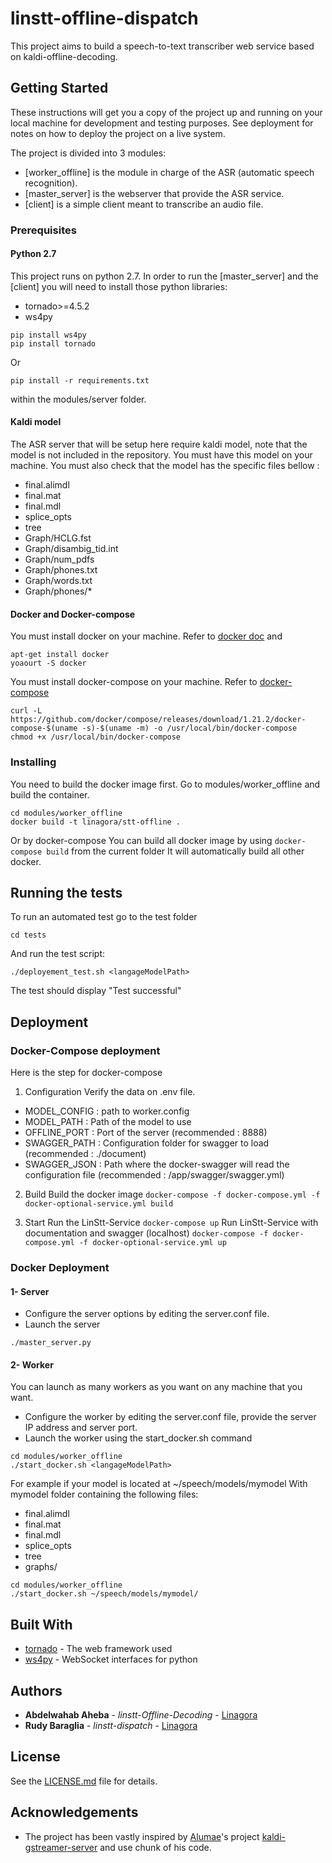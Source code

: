 # linstt-offline-dispatch

This project aims to build a speech-to-text transcriber web service based on kaldi-offline-decoding.

## Getting Started

These instructions will get you a copy of the project up and running on your local machine for development and testing purposes. See deployment for notes on how to deploy the project on a live system.

The project is divided into 3 modules:
- [worker_offline] is the module in charge of the ASR (automatic speech recognition).
- [master_server] is the webserver that provide the ASR service.
- [client] is a simple client meant to transcribe an audio file. 

### Prerequisites

#### Python 2.7
This project runs on python 2.7.
In order to run the [master_server] and the [client] you will need to install those python libraries: 
- tornado>=4.5.2
- ws4py

```
pip install ws4py 
pip install tornado
```
Or

```
pip install -r requirements.txt
```
within the modules/server folder.

#### Kaldi model
The ASR server that will be setup here require kaldi model, note that the model is not included in the repository.
You must have this model on your machine. You must also check that the model has the specific files bellow :
- final.alimdl
- final.mat
- final.mdl
- splice_opts
- tree
- Graph/HCLG.fst
- Graph/disambig_tid.int
- Graph/num_pdfs
- Graph/phones.txt
- Graph/words.txt
- Graph/phones/*

#### Docker and Docker-compose
You must install docker on your machine. Refer to [docker doc](https://docs.docker.com/engine/installation) and
```
apt-get install docker
yoaourt -S docker
```
You must install docker-compose on your machine. Refer to [docker-compose](https://docs.docker.com/compose/install/)
```
curl -L https://github.com/docker/compose/releases/download/1.21.2/docker-compose-$(uname -s)-$(uname -m) -o /usr/local/bin/docker-compose
chmod +x /usr/local/bin/docker-compose
```

### Installing
You need to build the docker image first.
Go to modules/worker_offline and build the container.
```
cd modules/worker_offline
docker build -t linagora/stt-offline .
```

Or by docker-compose
You can build all docker image by using `docker-compose build` from the current folder It will automatically build all other docker.


## Running the tests

To run an automated test go to the test folder
``` 
cd tests
```
And run the test script: 
```
./deployement_test.sh <langageModelPath>
```
The test should display "Test successful"
## Deployment

### Docker-Compose deployment

Here is the step for docker-compose

1. Configuration
Verify the data on .env file.
- MODEL_CONFIG : path to worker.config
- MODEL_PATH : Path of the model to use
- OFFLINE_PORT : Port of the server (recommended : 8888)
- SWAGGER_PATH : Configuration folder for swagger to load (recommended : ./document)
- SWAGGER_JSON : Path where the docker-swagger will read the configuration file (recommended : /app/swagger/swagger.yml)

2. Build
Build the docker image
`docker-compose -f docker-compose.yml -f docker-optional-service.yml build`

3. Start
Run the LinStt-Service
`docker-compose up`
Run LinStt-Service with documentation and swagger (localhost)
`docker-compose -f docker-compose.yml -f docker-optional-service.yml up`

### Docker Deployment

#### 1- Server
* Configure the server options by editing the server.conf file.
* Launch the server 

```
./master_server.py
``` 
 
#### 2- Worker
You can launch as many workers as you want on any machine that you want.
* Configure the worker by editing the server.conf file, provide the server IP address and server port.
* Launch the worker using the start_docker.sh command

```
cd modules/worker_offline
./start_docker.sh <langageModelPath>
```
For example if your model is located at ~/speech/models/mymodel
With mymodel folder containing the following files:
- final.alimdl
- final.mat
- final.mdl
- splice_opts
- tree
- graphs/

```
cd modules/worker_offline
./start_docker.sh ~/speech/models/mymodel/
```

## Built With

* [tornado](http://www.tornadoweb.org/en/stable/index.html) - The web framework used
* [ws4py](https://ws4py.readthedocs.io/en/latest/) - WebSocket interfaces for python

## Authors

* **Abdelwahab Aheba** - *linstt-Offline-Decoding* - [Linagora](https://linagora.com/)
* **Rudy Baraglia** - *linstt-dispatch* - [Linagora](https://linagora.com/)


## License

See the [LICENSE.md](LICENSE.md) file for details.

## Acknowledgements

* The project has been vastly inspired by [Alumae](https://github.com/alumae)'s project [kaldi-gstreamer-server](https://github.com/alumae/kaldi-gstreamer-server) and use chunk of his code.
